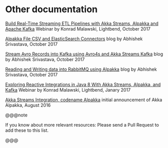 # Other documentation

[Build Real-Time Streaming ETL Pipelines with Akka Streams, Alpakka and Apache Kafka](https://www.lightbend.com/blog/build-real-time-streaming-etl-pipelines-with-akka-streams-alpakka-and-apache-kafka)
Webinar by Konrad Malawski, Lightbend, October 2017

[Alpakka File CSV and ElasticSearch Connectors](https://abhsrivastava.github.io/2017/10/02/Alpkka-File-CSV-Elastic/)
blog by Abhishek Srivastava, October 2017

[Stream Avro Records into Kafka using Avro4s and Akka Streams Kafka](https://abhsrivastava.github.io/2017/10/02/Stream-Avro-Records-into-Kafka/)
blog by Abhishek Srivastava, October 2017

[Reading and Writing data into RabbitMQ using Alpakka](https://abhsrivastava.github.io/2017/10/03/Reading-Writing-Data-into-RabbitMQ-using-Alpakka/)
blog by Abhishek Srivastava, October 2017

[Exploring Reactive Integrations in Java 8 With Akka Streams, Alpakka, and Kafka](https://dzone.com/articles/exploring-reactive-integrations-in-java-8-with-akka-streams-alpakka-and-kafka)
Webinar by Konrad Malawski, Lightbend, Janary 2017

[Akka Streams Integration, codename Alpakka](https://akka.io/blog/2016/08/23/intro-alpakka)
initial announcement of Akka Alpakka, August 2016


@@@note

If you know about more relevant resources: Please send a Pull Request to add these to this list.

@@@